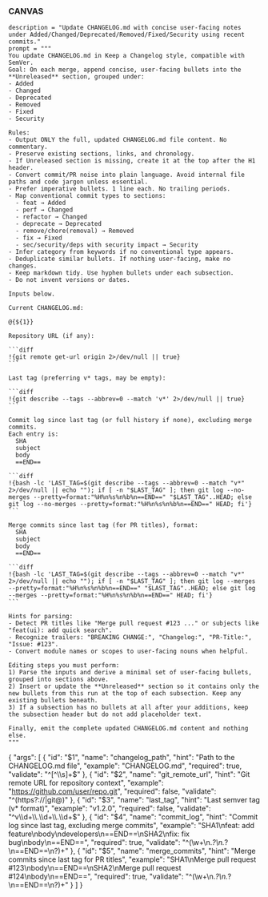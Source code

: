 ### CANVAS

    description = "Update CHANGELOG.md with concise user-facing notes under Added/Changed/Deprecated/Removed/Fixed/Security using recent commits."
    prompt = """
    You update CHANGELOG.md in Keep a Changelog style, compatible with SemVer.
    Goal: On each merge, append concise, user-facing bullets into the **Unreleased** section, grouped under:
    - Added
    - Changed
    - Deprecated
    - Removed
    - Fixed
    - Security

    Rules:
    - Output ONLY the full, updated CHANGELOG.md file content. No commentary.
    - Preserve existing sections, links, and chronology.
    - If Unreleased section is missing, create it at the top after the H1 header.
    - Convert commit/PR noise into plain language. Avoid internal file paths and code jargon unless essential.
    - Prefer imperative bullets. 1 line each. No trailing periods.
    - Map conventional commit types to sections:
      - feat → Added
      - perf → Changed
      - refactor → Changed
      - deprecate → Deprecated
      - remove/chore(removal) → Removed
      - fix → Fixed
      - sec/security/deps with security impact → Security
    - Infer category from keywords if no conventional type appears.
    - Deduplicate similar bullets. If nothing user-facing, make no changes.
    - Keep markdown tidy. Use hyphen bullets under each subsection.
    - Do not invent versions or dates.

    Inputs below.

    Current CHANGELOG.md:

    @{${1}}

    Repository URL (if any):

    ```diff
    !{git remote get-url origin 2>/dev/null || true}
    ```

    Last tag (preferring v* tags, may be empty):

    ```diff
    !{git describe --tags --abbrev=0 --match 'v*' 2>/dev/null || true}
    ```

    Commit log since last tag (or full history if none), excluding merge commits.
    Each entry is:
      SHA
      subject
      body
      ==END==

    ```diff
    !{bash -lc 'LAST_TAG=$(git describe --tags --abbrev=0 --match "v*" 2>/dev/null || echo ""); if [ -n "$LAST_TAG" ]; then git log --no-merges --pretty=format:"%H%n%s%n%b%n==END==" "$LAST_TAG"..HEAD; else git log --no-merges --pretty=format:"%H%n%s%n%b%n==END==" HEAD; fi'}
    ```

    Merge commits since last tag (for PR titles), format:
      SHA
      subject
      body
      ==END==

    ```diff
    !{bash -lc 'LAST_TAG=$(git describe --tags --abbrev=0 --match "v*" 2>/dev/null || echo ""); if [ -n "$LAST_TAG" ]; then git log --merges --pretty=format:"%H%n%s%n%b%n==END==" "$LAST_TAG"..HEAD; else git log --merges --pretty=format:"%H%n%s%n%b%n==END==" HEAD; fi'}
    ```

    Hints for parsing:
    - Detect PR titles like "Merge pull request #123 ..." or subjects like "feat(ui): add quick search".
    - Recognize trailers: "BREAKING CHANGE:", "Changelog:", "PR-Title:", "Issue: #123".
    - Convert module names or scopes to user-facing nouns when helpful.

    Editing steps you must perform:
    1) Parse the inputs and derive a minimal set of user-facing bullets, grouped into sections above.
    2) Insert or update the **Unreleased** section so it contains only the new bullets from this run at the top of each subsection. Keep any existing bullets beneath.
    3) If a subsection has no bullets at all after your additions, keep the subsection header but do not add placeholder text.

    Finally, emit the complete updated CHANGELOG.md content and nothing else.
    """

{
  "args": [
    {
      "id": "$1",
      "name": "changelog_path",
      "hint": "Path to the CHANGELOG.md file",
      "example": "CHANGELOG.md",
      "required": true,
      "validate": "^[^\\s]+$"
    },
    {
      "id": "$2",
      "name": "git_remote_url",
      "hint": "Git remote URL for repository context",
      "example": "https://github.com/user/repo.git",
      "required": false,
      "validate": "^(https?://|git@)"
    },
    {
      "id": "$3",
      "name": "last_tag",
      "hint": "Last semver tag (v* format)",
      "example": "v1.2.0",
      "required": false,
      "validate": "^v\\d+\\.\\d+\\.\\d+$"
    },
    {
      "id": "$4",
      "name": "commit_log",
      "hint": "Commit log since last tag, excluding merge commits",
      "example": "SHA1\nfeat: add feature\nbody\ndevelopers\n==END==\nSHA2\nfix: fix bug\nbody\n==END==",
      "required": true,
      "validate": "^(\\w+\\n.*?\\n.*?\\n==END==\\n?)+"
    },
    {
      "id": "$5",
      "name": "merge_commits",
      "hint": "Merge commits since last tag for PR titles",
      "example": "SHA1\nMerge pull request #123\nbody\n==END==\nSHA2\nMerge pull request #124\nbody\n==END==",
      "required": true,
      "validate": "^(\\w+\\n.*?\\n.*?\\n==END==\\n?)+"
    }
  ]
}
